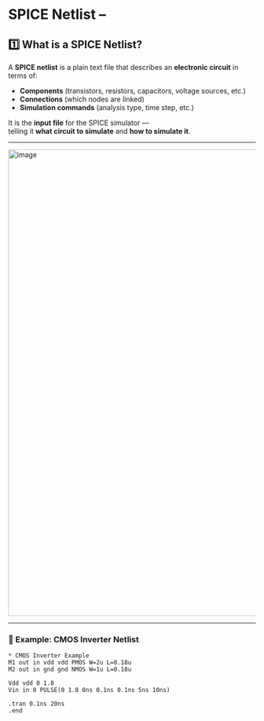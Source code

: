 #  SPICE Netlist – 

##  1️⃣ What is a SPICE Netlist?

A **SPICE netlist** is a plain text file that describes an **electronic circuit** in terms of:
- **Components** (transistors, resistors, capacitors, voltage sources, etc.)
- **Connections** (which nodes are linked)
- **Simulation commands** (analysis type, time step, etc.)

It is the **input file** for the SPICE simulator —  
telling it **what circuit to simulate** and **how to simulate it**.

---



<img width="2645" height="949" alt="image" src="https://github.com/user-attachments/assets/fa826c23-d418-4d76-bc89-56e07615596f" />

---
### 🔹 Example: CMOS Inverter Netlist
```spice
* CMOS Inverter Example
M1 out in vdd vdd PMOS W=2u L=0.18u
M2 out in gnd gnd NMOS W=1u L=0.18u

Vdd vdd 0 1.8
Vin in 0 PULSE(0 1.8 0ns 0.1ns 0.1ns 5ns 10ns)

.tran 0.1ns 20ns
.end
```
